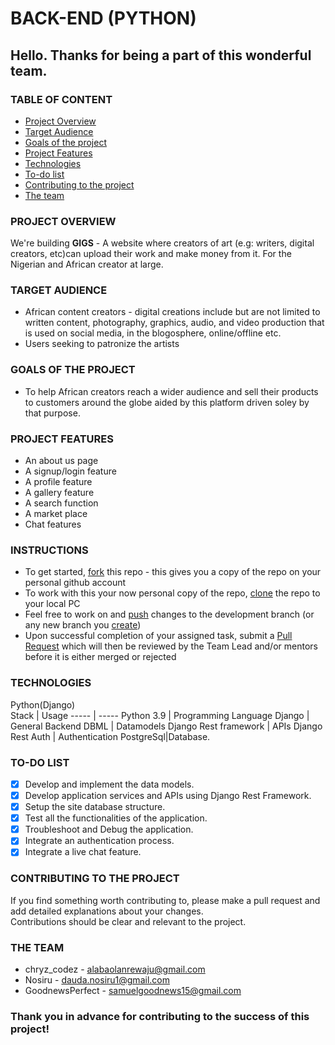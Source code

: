 # BACK-END (PYTHON)
## Hello. Thanks for being a part of this wonderful team.

### TABLE OF CONTENT
- [Project Overview](#project-overview)
- [Target Audience](#target-audience)
- [Goals of the project](#goals-of-the-project)
- [Project Features](#project-features)
- [Technologies](#technologies)
- [To-do list](#to-do-list)
- [Contributing to the project](#contributing-to-the-project)
- [The team](#the-team)

### PROJECT OVERVIEW
We're building <strong>GIGS</strong> - A website where creators of art (e.g: writers, digital creators, etc)can upload their work and make money from it. For the Nigerian and African creator at large.

### TARGET AUDIENCE
- African content creators - digital creations include but are not limited to written content, photography, graphics, audio, and video production that is used on social media, in the blogosphere, online/offline etc.
- Users seeking to patronize the artists

### GOALS OF THE PROJECT
- To help African creators reach a wider audience and sell their products to customers around the globe aided by this platform driven soley by that purpose.

### PROJECT FEATURES
- An about us page
- A signup/login feature
- A profile feature
- A gallery feature
- A search function
- A market place
- Chat features

### INSTRUCTIONS
- To get started, <a href="https://docs.github.com/en/github/getting-started-with-github/quickstart/fork-a-repo">fork</a> this repo - this gives you a copy of the repo on your personal github account 
- To work with this your now personal copy of the repo, <a href="https://docs.github.com/en/github/creating-cloning-and-archiving-repositories/cloning-a-repository-from-github/cloning-a-repository">clone</a> the repo to your local PC
- Feel free to work on and <a href="https://www.digitalocean.com/community/tutorials/how-to-push-an-existing-project-to-github">push</a> changes to the development branch (or any new branch you <a href="https://zepel.io/blog/how-to-create-a-new-branch-in-github/">create</a>)
- Upon successful completion of your assigned task, submit a <a href="https://docs.github.com/en/github/collaborating-with-pull-requests/proposing-changes-to-your-work-with-pull-requests/creating-a-pull-request">Pull Request</a> which will then be reviewed by the Team Lead and/or mentors before it is either merged or rejected

### TECHNOLOGIES
Python(Django) <br>
Stack | Usage
----- | -----
Python 3.9 | Programming Language
Django | General Backend
DBML | Datamodels
 Django Rest framework | APIs
Django Rest Auth | Authentication
PostgreSql|Database.

### TO-DO LIST
- [x] Develop and implement the data models.
- [x] Develop application services and APIs using Django Rest Framework.
- [x] Setup the site database structure.
- [x] Test all the functionalities of the application.
- [x] Troubleshoot and Debug the application.
- [x] Integrate an authentication process.
- [x] Integrate a live chat feature.

### CONTRIBUTING TO THE PROJECT
If you find something worth contributing to, please make a pull request and add detailed explanations about your changes.<br>
Contributions should be clear and relevant to the project.

### THE TEAM
- chryz_codez	- alabaolanrewaju@gmail.com
- Nosiru - dauda.nosiru1@gmail.com
- GoodnewsPerfect - samuelgoodnews15@gmail.com

### <strong>Thank you in advance for contributing to the success of this project!</strong>
